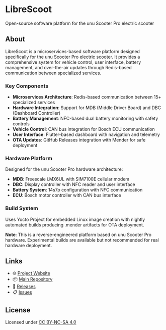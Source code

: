 # LibreScoot

Open-source software platform for the unu Scooter Pro electric scooter

## About

LibreScoot is a microservices-based software platform designed specifically for the unu Scooter Pro electric scooter. It provides a comprehensive system for vehicle control, user interface, battery management, and over-the-air updates through Redis-based communication between specialized services.

### Key Components

- **Microservices Architecture**: Redis-based communication between 15+ specialized services
- **Hardware Integration**: Support for MDB (Middle Driver Board) and DBC (Dashboard Controller)
- **Battery Management**: NFC-based dual battery monitoring with safety controls
- **Vehicle Control**: CAN bus integration for Bosch ECU communication
- **User Interface**: Flutter-based dashboard with navigation and telemetry
- **OTA Updates**: GitHub Releases integration with Mender for safe deployment

### Hardware Platform

Designed for the unu Scooter Pro hardware architecture:
- **MDB**: Freescale i.MX6UL with SIM7100E cellular modem
- **DBC**: Display controller with NFC reader and user interface
- **Battery System**: 14s7p configuration with NFC communication
- **ECU**: Bosch motor controller with CAN bus interface

### Build System

Uses Yocto Project for embedded Linux image creation with nightly automated builds producing .mender artifacts for OTA deployment.

**Note**: This is a reverse-engineered platform based on unu Scooter Pro hardware. Experimental builds are available but not recommended for real hardware deployment.

## Links

- 🌐 [Project Website](https://librescoot.github.io)
- 📦 [Main Repository](https://github.com/librescoot/librescoot)
- 🚀 [Releases](https://github.com/librescoot/librescoot/releases)
- 📋 [Issues](https://github.com/librescoot/librescoot/issues)

## License

Licensed under [CC BY-NC-SA 4.0](http://creativecommons.org/licenses/by-nc-sa/4.0/)